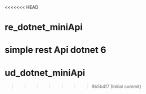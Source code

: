 <<<<<<< HEAD
# re_dotnet_miniApi
simple rest Api dotnet 6
=======
# ud_dotnet_miniApi
>>>>>>> 9b5b4f7 (Initial commit)
